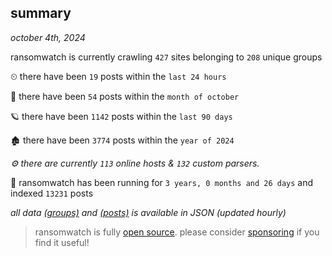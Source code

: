 
## summary
_october 4th, 2024_

ransomwatch is currently crawling `427` sites belonging to `208` unique groups

⏲ there have been `19` posts within the `last 24 hours`

🦈 there have been `54` posts within the `month of october`

🪐 there have been `1142` posts within the `last 90 days`

🏚 there have been `3774` posts within the `year of 2024`

_⚙️ there are currently `113` online hosts & `132` custom parsers._

🦕 ransomwatch has been running for `3 years, 0 months and 26 days` and indexed `13231` posts

_all data  [(groups)](http://ransomwhat.telemetry.ltd/groups) and [(posts)](http://ransomwhat.telemetry.ltd/posts) is available in JSON (updated hourly)_

> ransomwatch is fully [open source](https://github.com/joshhighet/ransomwatch#ransomwatch--). please consider [sponsoring](https://github.com/sponsors/joshhighet) if you find it useful!
